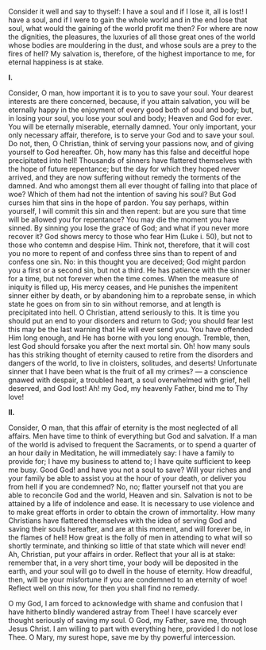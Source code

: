 
Consider it well and say to thyself: I have a soul and if I lose it, all is lost! I have a soul, and if I were to gain the whole world and in the end lose that soul, what would the gaining of the world profit me then? For where are now the dignities, the pleasures, the luxuries of all those great ones of the world whose bodies are mouldering in the dust, and whose souls are a prey to the fires of hell? My salvation is, therefore, of the highest importance to me, for eternal happiness is at stake.

**I\.**

Consider, O man, how important it is to you to save your soul. Your dearest interests are there concerned, because, if you attain salvation, you will be eternally happy in the enjoyment of every good both of soul and body; but, in losing your soul, you lose your soul and body; Heaven and God for ever. You will be eternally miserable, eternally damned. Your only important, your only necessary affair, therefore, is to serve your God and to save your soul. Do not, then, O Christian, think of serving your passions now, and of giving yourself to God hereafter. Oh, how many has this false and deceitful hope precipitated into hell! Thousands of sinners have flattered themselves with the hope of future repentance; but the day for which they hoped never arrived, and they are now suffering without remedy the torments of the damned. And who amongst them all ever thought of falling into that place of woe? Which of them had not the intention of saving his soul? But God curses him that sins in the hope of pardon. You say perhaps, within yourself, I will commit this sin and then repent: but are you sure that time will be allowed you for repentance? You may die the moment you have sinned. By sinning you lose the grace of God; and what if you never more recover it? God shows mercy to those who fear Him (Luke i. 50), but not to those who contemn and despise Him. Think not, therefore, that it will cost you no more to repent of and confess three sins than to repent of and confess one sin. No: in this thought you are deceived; God might pardon you a first or a second sin, but not a third. He has patience with the sinner for a time, but not forever when the time comes. When the measure of iniquity is filled up, His mercy ceases, and He punishes the impenitent sinner either by death, or by abandoning him to a reprobate sense, in which state he goes on from sin to sin without remorse, and at length is precipitated into hell. O Christian, attend seriously to this. It is time you should put an end to your disorders and return to God; you should fear lest this may be the last warning that He will ever send you. You have offended Him long enough, and He has borne with you long enough. Tremble, then, lest God should forsake you after the next mortal sin. Oh! how many souls has this striking thought of eternity caused to retire from the disorders and dangers of the world, to live in cloisters, solitudes, and deserts! Unfortunate sinner that I have been what is the fruit of all my crimes? — a conscience gnawed with despair, a troubled heart, a soul overwhelmed with grief, hell deserved, and God lost! Ah! my God, my heavenly Father, bind me to Thy love!

**II\.**

Consider, O man, that this affair of eternity is the most neglected of all affairs. Men have time to think of everything but God and salvation. If a man of the world is advised to frequent the Sacraments, or to spend a quarter of an hour daily in Meditation, he will immediately say: I have a family to provide for; I have my business to attend to; I have quite sufficient to keep me busy. Good God! and have you not a soul to save? Will your riches and your family be able to assist you at the hour of your death, or deliver you from hell if you are condemned? No, no; flatter yourself not that you are able to reconcile God and the world, Heaven and sin. Salvation is not to be attained by a life of indolence and ease. It is necessary to use violence and to make great efforts in order to obtain the crown of immortality. How many Christians have flattered themselves with the idea of serving God and saving their souls hereafter, and are at this moment, and will forever be, in the flames of hell! How great is the folly of men in attending to what will so shortly terminate, and thinking so little of that state which will never end! Ah, Christian, put your affairs in order. Reflect that your all is at stake: remember that, in a very short time, your body will be deposited in the earth, and your soul will go to dwell in the house of eternity. How dreadful, then, will be your misfortune if you are condemned to an eternity of woe! Reflect well on this now, for then you shall find no remedy.

O my God, I am forced to acknowledge with shame and confusion that I have hitherto blindly wandered astray from Thee! I have scarcely ever thought seriously of saving my soul. O God, my Father, save me, through Jesus Christ. I am willing to part with everything here, provided I do not lose Thee. O Mary, my surest hope, save me by thy powerful intercession.

